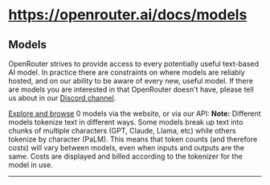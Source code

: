# https://openrouter.ai/docs/models

<!--
URL: https://openrouter.ai/docs/models
title: Models | OpenRouter
url: https://openrouter.ai
hostname: openrouter.ai
description: A table of all available models
sitename: OpenRouter
date: 2023-01-01
categories: []
tags: []
image: https://openrouter.ai/dynamic-og?pathname=docs%2Fmodels&title=Models&description=A+table+of+all+available+models
filedate: 2024-12-14
-->

## Models

OpenRouter strives to provide access to every potentially useful text-based AI model. In practice there are constraints on where models
are reliably hosted, and on our ability to be aware of every new, useful model. If there are models you are interested
in that OpenRouter doesn't have, please tell us about in our [Discord channel](https://discord.gg/fVyRaUDgxW).

[Explore and browse](/models) 0 models via the website, or via our API:
**Note:** Different models tokenize text in different ways. Some models break up text into chunks of multiple characters (GPT,
Claude, Llama, etc) while others tokenize by character (PaLM). This means that token counts (and therefore costs) will
vary between models, even when inputs and outputs are the same. Costs are displayed and billed according to the tokenizer
for the model in use.

---